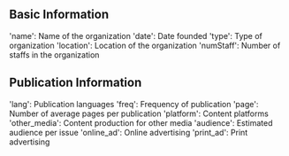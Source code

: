 Basic Information
-----------------
'name': Name of the organization
'date': Date founded
'type': Type of organization
'location': Location of the organization
'numStaff': Number of staffs in the organization

Publication Information
-----------------------
'lang': Publication languages
'freq': Frequency of publication
'page': Number of average pages per publication
'platform': Content platforms
'other_media': Content production for other media
'audience': Estimated audience per issue
'online_ad': Online advertising
'print_ad': Print advertising

